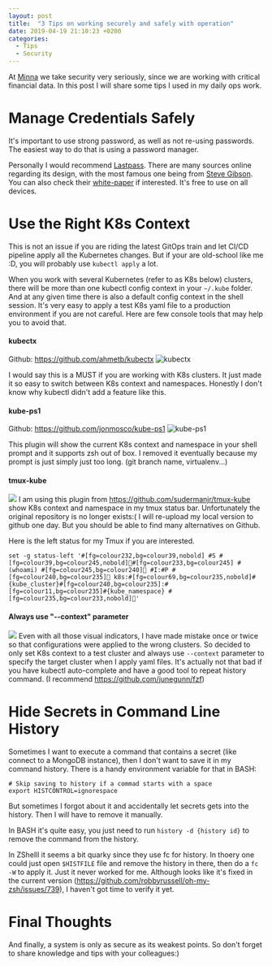 ```yaml
---
layout: post
title:  "3 Tips on working securely and safely with operation"
date: 2019-04-19 21:10:23 +0200
categories:
  - Tips
  - Security
---
```

At [Minna](https://minnatechnologies.com/) we take security very seriously, since we are working with critical financial
data. In this post I will share some tips I used in my daily ops work.

# Manage Credentials Safely
It's important to use strong password, as well as not re-using passwords. The easiest way to do that is using a password
 manager.

Personally I would recommend [Lastpass][lastpass-ref]. There are many sources online regarding its design, with the most
 famous one being from [Steve Gibson][steve-gibson]. You can also check their
 [white-paper](https://enterprise.lastpass.com/wp-content/uploads/LastPass-Technical-Whitepaper-3.pdf) if interested.
 It's free to use on all devices.

# Use the Right K8s Context
This is not an issue if you are riding the latest GitOps train and let CI/CD pipeline apply all the Kubernetes changes.
But if your are old-school like me :D, you will probably use `kubectl apply` a lot.

When you work with several Kubernetes (refer to as K8s below) clusters, there will be more than one kubectl config
context in your `~/.kube` folder. And at any given time there is also a default config context in the shell session.
It's very easy to apply a test K8s yaml file to a production environment if you are not careful. Here are few console
tools that may help you to avoid that.

#### kubectx
Github: <https://github.com/ahmetb/kubectx>
![kubectx](https://raw.githubusercontent.com/ahmetb/kubectx/master/img/kubectx-demo.gif)

I would say this is a MUST if you are working with K8s clusters. It just made it so easy to switch between K8s context
and namespaces. Honestly I don't know why kubectl didn't add a feature like this.

#### kube-ps1
Github: <https://github.com/jonmosco/kube-ps1>
![kube-ps1](https://raw.githubusercontent.com/jonmosco/kube-ps1/master/img/kube-ps1.gif)

This plugin will show the current K8s context and namespace in your shell prompt and it supports zsh out of box. I
removed it eventually because my prompt is just simply just too long. (git branch name, virtualenv...)

#### tmux-kube
![]({{"/assets/images/tmux-kube.png"|absolute_url}}) I am using this plugin from
<https://github.com/sudermanjr/tmux-kube> show K8s context and namespace in my tmux status bar. Unfortunately the
original repository is no longer exists:( I will re-upload my local version to github one day. But you should be able to
find many alternatives on Github.

Here is the left status for my Tmux if you are interested.
```
set -g status-left '#[fg=colour232,bg=colour39,nobold] #S #[fg=colour39,bg=colour245,nobold]#[fg=colour233,bg=colour245] #(whoami) #[fg=colour245,bg=colour240] #I:#P #[fg=colour240,bg=colour235] k8s:#[fg=colour69,bg=colour235,nobold]#{kube_cluster}#[fg=colour240,bg=colour235]:#[fg=colour11,bg=colour235]#{kube_namespace} #[fg=colour235,bg=colour233,nobold]'
```

#### Always use "--context" parameter
 ![]({{"/assets/images/kubectl-context.png"|absolute_url}})
Even with all those visual indicators, I have made mistake once or twice so that configurations were applied to the
wrong clusters. So decided to only set K8s context to a test cluster and always use `--context` parameter to specify the
target cluster when I apply yaml files. It's actually not that bad if you have kubectl auto-complete and have a good
tool to repeat history command. (I recommend <https://github.com/junegunn/fzf>)

# Hide Secrets in Command Line History
Sometimes I want to execute a command that contains a secret (like connect to a MongoDB instance), then I don't want to save it in my command history. There is a handy environment variable for that in BASH:
```
# Skip saving to history if a commad starts with a space
export HISTCONTROL=ignorespace
```

But sometimes I forgot about it and accidentally let secrets gets into the history. Then I will have to remove it
manually.

In BASH it's quite easy, you just need to run `history -d {history id}` to remove the command from the history.

In ZShelll it seems a bit quarky since they use fc for history. In thoery one could just open `$HISTFILE` file and
remove the history in there, then do a `fc -W` to apply it. Just it never worked for me. Although looks like it's fixed
in the current version (<https://github.com/robbyrussell/oh-my-zsh/issues/739>), I haven't got time to verify it yet.

# Final Thoughts
And finally, a system is only as secure as its weakest points. So don't forget to share knowledge and tips with your
colleagues:)

[lastpass-ref]: https://lastpass.com/f?6324
[steve-gibson]: https://en.wikipedia.org/wiki/Steve_Gibson_(computer_programmer).
